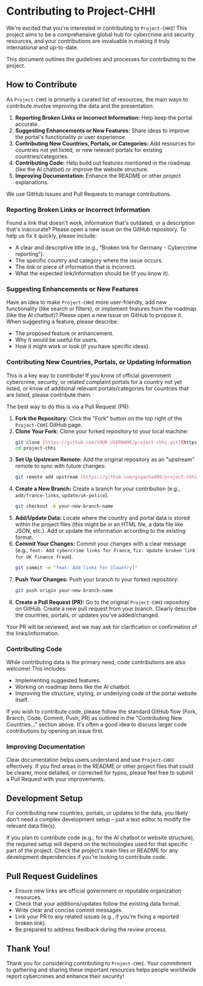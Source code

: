 # Contributing to Project-CHHI

We're excited that you're interested in contributing to `Project-CHHI`! This project aims to be a comprehensive global hub for cybercrime and security resources, and your contributions are invaluable in making it truly international and up-to-date.

This document outlines the guidelines and processes for contributing to the project.

## How to Contribute

As `Project-CHHI` is primarily a curated list of resources, the main ways to contribute involve improving the data and the presentation:

1.  **Reporting Broken Links or Incorrect Information:** Help keep the portal accurate.
2.  **Suggesting Enhancements or New Features:** Share ideas to improve the portal's functionality or user experience.
3.  **Contributing New Countries, Portals, or Categories:** Add resources for countries not yet listed, or new relevant portals for existing countries/categories.
4.  **Contributing Code:** Help build out features mentioned in the roadmap (like the AI chatbot) or improve the website structure.
5.  **Improving Documentation:** Enhance the README or other project explanations.

We use GitHub Issues and Pull Requests to manage contributions.

### Reporting Broken Links or Incorrect Information

Found a link that doesn't work, information that's outdated, or a description that's inaccurate? Please open a new issue on the GitHub repository. To help us fix it quickly, please include:

* A clear and descriptive title (e.g., "Broken link for Germany - Cybercrime reporting").
* The specific country and category where the issue occurs.
* The link or piece of information that is incorrect.
* What the expected link/information should be (if you know it).

### Suggesting Enhancements or New Features

Have an idea to make `Project-CHHI` more user-friendly, add new functionality (like search or filters), or implement features from the roadmap (like the AI chatbot)? Please open a new issue on GitHub to propose it. When suggesting a feature, please describe:

* The proposed feature or enhancement.
* Why it would be useful for users.
* How it might work or look (if you have specific ideas).

### Contributing New Countries, Portals, or Updating Information

This is a key way to contribute! If you know of official government cybercrime, security, or related complaint portals for a country not yet listed, or know of additional relevant portals/categories for countries that are listed, please contribute them.

The best way to do this is via a Pull Request (PR):

1.  **Fork the Repository:** Click the "Fork" button on the top right of the `Project-CHHI` GitHub page.
2.  **Clone Your Fork:** Clone your forked repository to your local machine:
    ```bash
    git clone [https://github.com/YOUR_USERNAME/project-chhi.git](https://github.com/YOUR_USERNAME/project-chhi.git)
    cd project-chhi
    ```
3.  **Set Up Upstream Remote:** Add the original repository as an "upstream" remote to sync with future changes:
    ```bash
    git remote add upstream [https://github.com/gigachad80/project-chhi.git](https://github.com/gigachad80/project-chhi.git)
    ```
4.  **Create a New Branch:** Create a branch for your contribution (e.g., `add/france-links`, `update/uk-police`).
    ```bash
    git checkout -b your-new-branch-name
    ```
5.  **Add/Update Data:** Locate where the country and portal data is stored within the project files (this might be in an HTML file, a data file like JSON, etc.). Add or update the information according to the existing format.
6.  **Commit Your Changes:** Commit your changes with a clear message (e.g., `feat: Add cybercrime links for France`, `fix: Update broken link for UK finance fraud`).
    ```bash
    git commit -m "feat: Add links for [Country]"
    ```
7.  **Push Your Changes:** Push your branch to your forked repository:
    ```bash
    git push origin your-new-branch-name
    ```
8.  **Create a Pull Request (PR):** Go to the original `Project-CHHI` repository on GitHub. Create a new pull request from your branch. Clearly describe the countries, portals, or updates you've added/changed.

Your PR will be reviewed, and we may ask for clarification or confirmation of the links/information.

### Contributing Code

While contributing data is the primary need, code contributions are also welcome! This includes:

* Implementing suggested features.
* Working on roadmap items like the AI chatbot.
* Improving the structure, styling, or underlying code of the portal website itself.

If you wish to contribute code, please follow the standard GitHub flow (Fork, Branch, Code, Commit, Push, PR) as outlined in the "Contributing New Countries..." section above. It's often a good idea to discuss larger code contributions by opening an issue first.

### Improving Documentation

Clear documentation helps users understand and use `Project-CHHI` effectively. If you find areas in the README or other project files that could be clearer, more detailed, or corrected for typos, please feel free to submit a Pull Request with your improvements.

## Development Setup

For contributing new countries, portals, or updates to the data, you likely don't need a complex development setup – just a text editor to modify the relevant data file(s).

If you plan to contribute code (e.g., for the AI chatbot or website structure), the required setup will depend on the technologies used for that specific part of the project. Check the project's main files or README for any development dependencies if you're looking to contribute code.

## Pull Request Guidelines

* Ensure new links are official government or reputable organization resources.
* Check that your additions/updates follow the existing data format.
* Write clear and concise commit messages.
* Link your PR to any related issues (e.g., if you're fixing a reported broken link).
* Be prepared to address feedback during the review process.

## Thank You!

Thank you for considering contributing to `Project-CHHI`. Your commitment to gathering and sharing these important resources helps people worldwide report cybercrimes and enhance their security!
